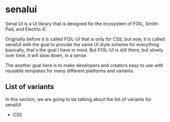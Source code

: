 # senalui


Senal UI is a UI library that is designed for the ecosystem of FOIL, Smith-Pad, and Electric-E.


Originally before it is called FOIL-UI that is only for CSS, but now, it is called senalUI with 
the goal to provide the same UI style scheme for everything basically, that's the goal I have 
in mind. But FOIL-UI is still there, but slowly over time, it will slow down, in a sense.


The another goal here is to make developers and creators easy to use with reusable templates for 
many different platforms and variants.





## List of variants

In this section, we are going to be talking about the list of variants for senalUI


- CSS